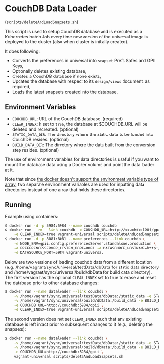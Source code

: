 # CouchDB Data Loader

(`scripts/deleteAndLoadSnapsets.sh`)

This script is used to setup CouchDB database and is executed as a Kubernetes batch Job every time new version of the
universal image is deployed to the cluster (also when cluster is initially created).

It does following:

- Converts the preferences in universal into `snapset` Prefs Safes and GPII Keys,
- Optionally deletes existing database,
- Creates a CouchDB database if none exists,
- Updates the database with respect to its `design/views` document, as required,
- Loads the latest snapsets created into the database.

## Environment Variables

- `COUCHDB_URL`: URL of the CouchDB database. (required)
- `CLEAR_INDEX`: If set to `true`, the database at $COUCHDB_URL will be deleted and recreated. (optional)
- `STATIC_DATA_DIR`: The directory where the static data to be loaded into CouchDB resides. (optional)
- `BUILD_DATA_DIR`: The directory where the data built from the conversion step resides. (optional)

The use of environment variables for data directories is useful if you want to mount the database data using a Docker
volume and point the data loader at it.

Note that since [the docker doesn't support the environment variable type of
array](https://github.com/moby/moby/issues/20169), two separate environment variables are used for inputting data
directories instead of one array that holds these directories.

## Running

Example using containers:

```bash
$ docker run -d -p 5984:5984 --name couchdb couchdb
$ docker run --rm --link couchdb -e COUCHDB_URL=http://couchdb:5984/gpii \
    -e CLEAR_INDEX=true vagrant-universal scripts/deleteAndLoadSnapsets.sh
$ docker run -d -p 8081:8081 --name preferences --link couchdb \
    -e NODE_ENV=gpii.config.preferencesServer.standalone.production \
    -e PREFERENCESSERVER_LISTEN_PORT=8081 -e DATASOURCE_HOSTNAME=http://couchdb \
    -e DATASOURCE_PORT=5984 vagrant-universal
```

Below are two versions of loading couchdb data from a different location (e.g.
/home/vagrant/sync/universal/testData/dbData for static data directory and /home/vagrant/sync/universal/build/dbData for
build data directory).  The first version has the optional `CLEAR_INDEX` set to true to erase and reset the database
prior to other database changes:

```bash
$ docker run --name dataloader --link couchdb \
    -v /home/vagrant/sync/universal/testData/dbData:/static_data -e STATIC_DATA_DIR=/static_data \
    -v /home/vagrant/sync/universal/build/dbData:/build_data -e BUILD_DATA_DIR=/build_data \
    -e COUCHDB_URL=http://couchdb:5984/gpii \
    -e CLEAR_INDEX=true vagrant-universal scripts/deleteAndLoadSnapsets.sh
```

The second version does not set `CLEAR_INDEX` such that any existing database is left intact prior to subsequent changes
to it (e.g., deleting the snapsets):

```bash
$ docker run --name dataloader --link couchdb \
    -v /home/vagrant/sync/universal/testData/dbData:/static_data -e STATIC_DATA_DIR=/static_data \
    -v /home/vagrant/sync/universal/build/dbData:/build_data -e BUILD_DATA_DIR=/build_data \
    -e COUCHDB_URL=http://couchdb:5984/gpii \
    vagrant-universal scripts/deleteAndLoadSnapsets.sh
```
